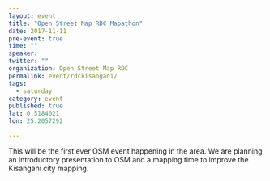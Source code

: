```yaml
---
layout: event
title: "Open Street Map RDC Mapathon"
date: 2017-11-11
pre-event: true
time: ""
speaker:
twitter: ""
organization: Open Street Map RDC
permalink: event/rdckisangani/
tags:
  - saturday
category: event
published: true
lat: 0.5184021
lon: 25.2057292

---
```

This will be the first ever OSM event happening in the area. We are planning an introductory presentation to OSM and a mapping time to improve the Kisangani city mapping.
